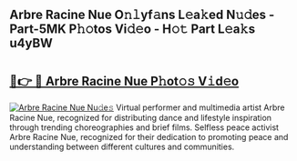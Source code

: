 ## Arbre Racine Nue O𝚗𝚕yf𝚊ns L𝚎a𝚔ed N𝚞𝚍es - Part-5MK P𝚑𝚘tos Vi𝚍𝚎o - H𝚘𝚝 Part L𝚎a𝚔s u4yBW

# <h2><a href="http://kf8piji.oniu.top/?m=Arbre+Racine+Nue">🔗👉 🔴 Arbre Racine Nue P𝚑ot𝚘𝚜 V𝚒d𝚎o</a></h2>

[![Arbre Racine Nue Nu𝚍e𝚜](https://i.imgur.com/0qMVB7G.gif)](http://kf8piji.oniu.top/?m=Arbre+Racine+Nue)
Virtual performer and multimedia artist Arbre Racine Nue, recognized for distributing dance and lifestyle inspiration through trending choreographies and brief films. Selfless peace activist Arbre Racine Nue, recognized for their dedication to promoting peace and understanding between different cultures and communities.  
